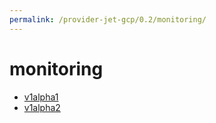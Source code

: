 ```yaml
---
permalink: /provider-jet-gcp/0.2/monitoring/
---
```


# monitoring



* [v1alpha1](v1alpha1/index.md)
* [v1alpha2](v1alpha2/index.md)